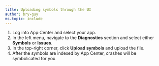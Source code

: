 ```yaml
---
title: Uploading symbols through the UI
author: bry-guy
ms.topic: include
---
```


1. Log into App Center and select your app.
1. In the left menu, navigate to the **Diagnostics** section and select either **Symbols** or **Issues**.
1. In the top-right corner, click **Upload symbols** and upload the file.
1. After the symbols are indexed by App Center, crashes will be symbolicated for you.
